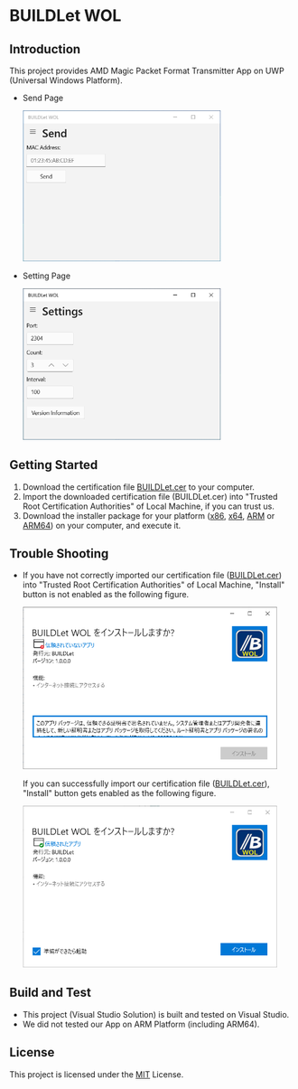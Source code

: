 BUILDLet WOL
============

Introduction
------------

This project provides AMD Magic Packet Format Transmitter App on UWP (Universal Windows Platform).

- Send Page  

  <img src="./README/SendPage.png" alt="Send Page" width="350">

- Setting Page

  <img src="./README/SettingPage.png" alt="Setting Page" width="350">

Getting Started
---------------

1. Download the certification file [BUILDLet.cer](./Certificate/BUILDLet.cer) to your computer.
2. Import the downloaded certification file (BUILDLet.cer) into "Trusted Root Certification Authorities" of Local Machine, if you can trust us.
3. Download the installer package for your platform ([x86](./BUILDLet.WOL/AppPackages/BUILDLet.WOL_1.0.0.0_x86_Test/BUILDLet.WOL_1.0.0.0_x86.msix), [x64](./BUILDLet.WOL/AppPackages/BUILDLet.WOL_1.0.0.0_x64_Test/BUILDLet.WOL_1.0.0.0_x64.msix), [ARM](./BUILDLet.WOL/AppPackages/BUILDLet.WOL_1.0.0.0_ARM_Test/BUILDLet.WOL_1.0.0.0_ARM.msix) or [ARM64](./BUILDLet.WOL/AppPackages/BUILDLet.WOL_1.0.0.0_ARM64_Test/BUILDLet.WOL_1.0.0.0_ARM64.msix)) on your computer, and execute it.

Trouble Shooting
----------------

- If you have not correctly imported our certification file ([BUILDLet.cer](./Certificate/BUILDLet.cer)) into "Trusted Root Certification Authorities" of Local Machine, "Install" button is not enabled as the following figure.

  <img src="./README/Installer_not_trusted_app.png" alt="Not Trusted App" width="450">

  If you can successfully import our certification file ([BUILDLet.cer](Certificate/BUILDLet.cer)), "Install" button gets enabled as the following figure.

  <img src="./README/Installer_trusted_app.png" alt="Trusted App" width="450">

Build and Test
--------------

- This project (Visual Studio Solution) is built and tested on Visual Studio.
- We did not tested our App on ARM Platform (including ARM64).

License
-------

This project is licensed under the [MIT](https://opensource.org/licenses/MIT) License.
